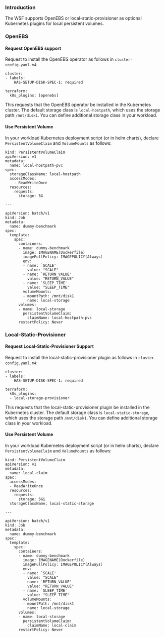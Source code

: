 ### Introduction

The WSF supports OpenEBS or local-static-provisioner as optional Kubernetes plugins for local persistent volumes.

### OpenEBS

#### Request OpenEBS support

Request to install the OpenEBS operator as follows in `cluster-config.yaml.m4`:  

```
cluster:
- labels:
    HAS-SETUP-DISK-SPEC-1: required

terraform:
  k8s_plugins: [openebs]
```

This requests that the OpenEBS operator be installed in the Kubernetes cluster. The default storage class is `local-hostpath`, which uses the storage path `/mnt/disk1`. You can define additional storage class in your workload.

#### Use Persistent Volume 

In your workload Kubernetes deployment script (or in helm charts), declare `PersistentVolumeClaim` and `VolumeMounts` as follows:

```
kind: PersistentVolumeClaim
apiVersion: v1
metadata:
  name: local-hostpath-pvc
spec:
  storageClassName: local-hostpath
  accessModes:
    - ReadWriteOnce
  resources:
    requests:
      storage: 5G

---

apiVersion: batch/v1
kind: Job
metadata:
  name: dummy-benchmark
spec:
  template:
    spec:
      containers:
      - name: dummy-benchmark
        image: IMAGENAME(Dockerfile)
        imagePullPolicy: IMAGEPOLICY(Always)
        env:
        - name: `SCALE'
          value: "SCALE"
        - name: `RETURN_VALUE'
          value: "RETURN_VALUE"
        - name: `SLEEP_TIME'
          value: "SLEEP_TIME"
        volumeMounts:
        - mountPath: /mnt/disk1
          name: local-storage
      volumes:
      - name: local-storage
        persistentVolumeClaim:
          claimName: local-hostpath-pvc
      restartPolicy: Never
```

### Local-Static-Provisioner

#### Request Local-Static-Provisioner Support

Request to install the local-static-provisioner plugin as follows in `cluster-config.yaml.m4`:  

```
cluster:
- labels:
    HAS-SETUP-DISK-SPEC-1: required
  
terraform:
  k8s_plugins:
  - local-storage-provisioner
```

This requests that the local-static-provisioner plugin be installed in the Kubernetes cluster. The default storage class is `local-static-storage`, which uses the storage path `/mnt/disk1`. You can define additional storage class in your workload.

#### Use Persistent Volume 

In your workload Kubernetes deployment script (or in helm charts), declare `PersistentVolumeClaim` and `VolumeMounts` as follows:

```
kind: PersistentVolumeClaim
apiVersion: v1
metadata:
  name: local-claim
spec:
  accessModes:
  - ReadWriteOnce
  resources:
    requests:
      storage: 5Gi
  storageClassName: local-static-storage

---

apiVersion: batch/v1
kind: Job
metadata:
  name: dummy-benchmark
spec:
  template:
    spec:
      containers:
      - name: dummy-benchmark
        image: IMAGENAME(Dockerfile)
        imagePullPolicy: IMAGEPOLICY(Always)
        env:
        - name: `SCALE'
          value: "SCALE"
        - name: `RETURN_VALUE'
          value: "RETURN_VALUE"
        - name: `SLEEP_TIME'
          value: "SLEEP_TIME"
        volumeMounts:
        - mountPath: /mnt/disk1
          name: local-storage
      volumes:
      - name: local-storage
        persistentVolumeClaim:
          claimName: local-claim
      restartPolicy: Never
```
